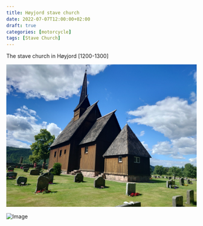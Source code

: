 ```yaml
---
title: Høyjord stave church
date: 2022-07-07T12:00:00+02:00
draft: true
categories: [motorcycle]
tags: [Stave Church]
---
```


The stave church in Høyjord [1200-1300]

![Image](/img/dc2188402fedb3288be148f056bc74dc.jpg)

![Image](/img/df7f92398c2e24bf4c99e2446a542e61.jpg)




